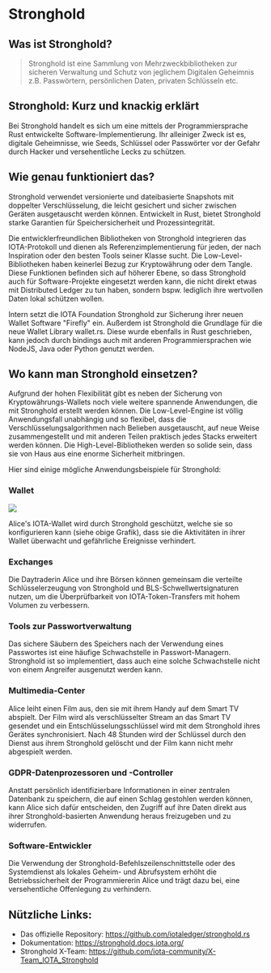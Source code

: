 <!--
---article_info
title: Stronghold
author: [author_1]
reviews: [ruegenlord, DanieKrie, CrashOverride]
---
-->

# Stronghold

## Was ist Stronghold?
> Stronghold ist eine Sammlung von Mehrzweckbibliotheken zur sicheren Verwaltung und Schutz von jeglichem Digitalen Geheimnis z.B. Passwörtern, persönlichen Daten, privaten Schlüsseln etc.

## Stronghold: Kurz und knackig erklärt

Bei Stronghold handelt es sich um eine mittels der Programmiersprache Rust entwickelte Software-Implementierung. Ihr alleiniger Zweck ist es, digitale Geheimnisse, wie Seeds, Schlüssel oder Passwörter vor der Gefahr durch Hacker und versehentliche Lecks zu schützen. 

## Wie genau funktioniert das?

Stronghold verwendet versionierte und dateibasierte Snapshots mit doppelter Verschlüsselung, die leicht gesichert und sicher zwischen Geräten ausgetauscht werden können. Entwickelt in Rust, bietet Stronghold starke Garantien für Speichersicherheit und Prozessintegrität. 

Die entwicklerfreundlichen Bibliotheken von Stronghold integrieren das IOTA-Protokoll und dienen als Referenzimplementierung für jeden, der nach Inspiration oder den besten Tools seiner Klasse sucht. Die Low-Level-Bibliotheken haben keinerlei Bezug zur Kryptowährung oder dem Tangle. Diese Funktionen befinden sich auf höherer Ebene, so dass Stronghold auch für Software-Projekte eingesetzt werden kann, die nicht direkt etwas mit Distributed Ledger zu tun haben, sondern bspw. lediglich ihre wertvollen Daten lokal schützen wollen.

Intern setzt die IOTA Foundation Stronghold zur Sicherung ihrer neuen Wallet Software "Firefly" ein. Außerdem ist Stronghold die Grundlage für die neue Wallet Library wallet.rs. Diese wurde ebenfalls in Rust geschrieben, kann jedoch durch bindings auch mit anderen Programmiersprachen wie NodeJS, Java oder Python genutzt werden.


## Wo kann man Stronghold einsetzen?

Aufgrund der hohen Flexibilität gibt es neben der Sicherung von Kryptowährungs-Wallets noch viele weitere spannende Anwendungen, die mit Stronghold erstellt werden können. Die Low-Level-Engine ist völlig Anwendungsfall unabhängig und so flexibel, dass die Verschlüsselungsalgorithmen nach Belieben ausgetauscht, auf neue Weise zusammengestellt und mit anderen Teilen praktisch jedes Stacks erweitert werden können. Die High-Level-Bibliotheken werden so solide sein, dass sie von Haus aus eine enorme Sicherheit mitbringen.

Hier sind einige mögliche Anwendungsbeispiele für Stronghold:

### Wallet
![](https://iota-einsteiger-guide.de/media/images/2_qmh-muqw-ehjshl5rg_jlg.png)

Alice's IOTA-Wallet wird durch Stronghold geschützt, welche sie so konfigurieren kann (siehe obige Grafik), dass sie die Aktivitäten in ihrer Wallet überwacht und gefährliche Ereignisse verhindert.


### Exchanges
Die Daytraderin Alice und ihre Börsen können gemeinsam die verteilte Schlüsselerzeugung von Stronghold und BLS-Schwellwertsignaturen nutzen, um die Überprüfbarkeit von IOTA-Token-Transfers mit hohem Volumen zu verbessern.

### Tools zur Passwortverwaltung
Das sichere Säubern des Speichers nach der Verwendung eines Passwortes ist eine häufige Schwachstelle in Passwort-Managern. Stronghold ist so implementiert, dass auch eine solche Schwachstelle nicht von einem Angreifer ausgenutzt werden kann.


### Multimedia-Center
Alice leiht einen Film aus, den sie mit ihrem Handy auf dem Smart TV abspielt. Der Film wird als verschlüsselter Stream an das Smart TV gesendet und ein Entschlüsselungsschlüssel wird mit dem Stronghold ihres Gerätes synchronisiert. Nach 48 Stunden wird der Schlüssel durch den Dienst aus ihrem Stronghold gelöscht und der Film kann nicht mehr abgespielt werden.

### GDPR-Datenprozessoren und -Controller
Anstatt persönlich identifizierbare Informationen in einer zentralen Datenbank zu speichern, die auf einen Schlag gestohlen werden können, kann Alice sich dafür entscheiden, den Zugriff auf ihre Daten direkt aus ihrer Stronghold-basierten Anwendung heraus freizugeben und zu widerrufen.


### Software-Entwickler
Die Verwendung der Stronghold-Befehlszeilenschnittstelle oder des Systemdienst als lokales Geheim- und Abrufsystem erhöht die Betriebssicherheit der Programmiererin Alice und trägt dazu bei, eine versehentliche Offenlegung zu verhindern.


## Nützliche Links:
- Das offizielle Repository: https://github.com/iotaledger/stronghold.rs
- Dokumentation: https://stronghold.docs.iota.org/
- Stronghold X-Team: https://github.com/iota-community/X-Team_IOTA_Stronghold
